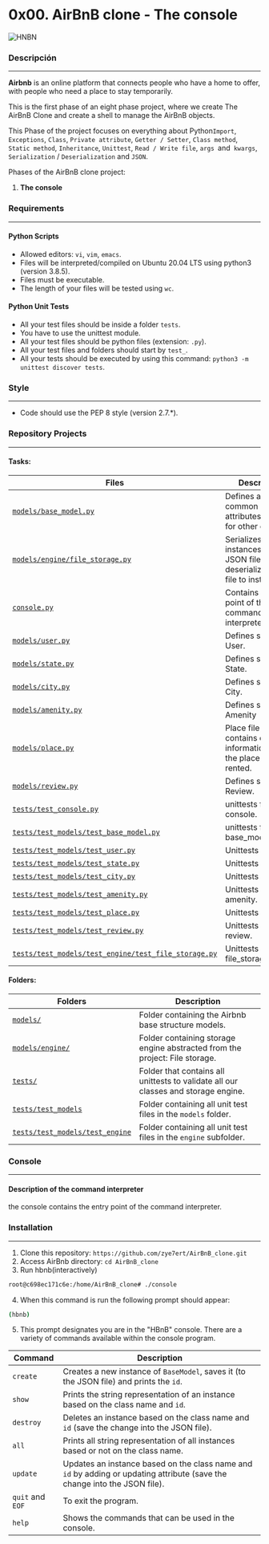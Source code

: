 # 0x00. AirBnB clone - The console

 ![HNBN](https://github.com/zye7ert/AirBnB_clone/blob/main/imagen/580b57fcd9996e24bc43c513%20(1).png)

### Descripción
***
__Airbnb__ is an online platform that connects people who have a home to offer, with people who need a place to stay temporarily.

This is the first phase of an eight phase project, where we create The AirBnB Clone and create a shell to manage the AirBnB objects.

This Phase of the project focuses on everything about Python`Import`,` Exceptions`, `Class`, `Private attribute`, `Getter / Setter`, `Class method`, `Static method`, `Inheritance`, `Unittest`, `Read / Write file`, `args `and` kwargs`, `Serialization` / `Deserialization` and `JSON`.

Phases of the AirBnB clone project:
1. **The console**

### Requirements
***
#### Python Scripts

* Allowed editors: `vi`, `vim`, `emacs`.
* Files will be interpreted/compiled on Ubuntu 20.04 LTS using python3 (version 3.8.5).
* Files must be executable.
* The length of your files will be tested using `wc`.

#### Python Unit Tests

* All your test files should be inside a folder `tests`.
* You have to use the unittest module.
* All your test files should be python files (extension: `.py`).
* All your test files and folders should start by `test_`.
* All your tests should be executed by using this command: `python3 -m unittest discover tests`.

### Style
***
* Code should use the PEP 8 style (version 2.7.*).

### Repository Projects
***
#### Tasks:
| Files | Description |
| --- | --- |
| [`models/base_model.py`]() | Defines all common attributes/methods for other classes. |
| [`models/engine/file_storage.py`]() | Serializes instances to a JSON file and deserializes JSON file to instances. |
| [`console.py`]() | Contains the entry point of the command interpreter. |
| [`models/user.py`]() | Defines subclass User. |
| [`models/state.py`]() | Defines subclass State. |
| [`models/city.py`]() | Defines subclass City. |
| [`models/amenity.py`]() | Defines subclass Amenity |
| [`models/place.py`]() | Place file that contains detailed information about the place to be rented. |
| [`models/review.py`]() | Defines subclass Review. |
| [`tests/test_console.py`]() | unittests for console. |
| [`tests/test_models/test_base_model.py`]() | unittests for base_model. |
| [`tests/test_models/test_user.py`]() | Unittests for user. |
| [`tests/test_models/test_state.py`]() | Unittests for state. |
| [`tests/test_models/test_city.py`]() | Unittests for city. |
| [`tests/test_models/test_amenity.py`]() | Unittests for amenity. |
| [`tests/test_models/test_place.py`]() | Unittests for place. |
| [`tests/test_models/test_review.py`]() | Unittests for review. |
| [`tests/test_models/test_engine/test_file_storage.py`]() | Unittests for file_storage. |

#### Folders:
| Folders | Description |
| --- | --- |
| [`models/`]() | Folder containing the Airbnb base structure models. |
| [`models/engine/`]() | Folder containing storage engine abstracted from the project: File storage. |
| [`tests/`]() | Folder that contains all unittests to validate all our classes and storage engine. |
| [`tests/test_models`]() | Folder containing all unit test files in the `models` folder. |
| [`tests/test_models/test_engine`]() | Folder containing all unit test files in the `engine` subfolder. |

### Console
***
#### Description of the command interpreter 

the console contains the entry point of the command interpreter.

### Installation
***
1. Clone this repository:
`https://github.com/zye7ert/AirBnB_clone.git`
2. Access AirBnb directory:
`cd AirBnB_clone`
3. Run hbnb(interactively)
```bash
root@c698ec171c6e:/home/AirBnB_clone# ./console
```
4. When this command is run the following prompt should appear:
```bash
(hbnb)
```
5. This prompt designates you are in the "HBnB" console. There are a variety of commands available within the console program.

| Command | Description |
| --- | --- |
| `create` | Creates a new instance of `BaseModel`, saves it (to the JSON file) and prints the `id`. |
| `show` | Prints the string representation of an instance based on the class name and `id`. |
| `destroy` | Deletes an instance based on the class name and `id` (save the change into the JSON file). |
| `all` | Prints all string representation of all instances based or not on the class name. |
| `update` | Updates an instance based on the class name and `id` by adding or updating attribute (save the change into the JSON file). |
| `quit` and `EOF`| To exit the program. |
| `help` | Shows the commands that can be used in the console. |
